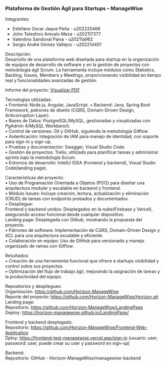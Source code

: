 <h3> Plataforma de Gestión Ágil para Startups – ManageWise </h3>  

Integrantes:  
- Estefano Oscar Jaque Peña - u202225466
- John Telesforo Arevalo Meza - u202117377
- Valentino Sandoval Paiva - u20211a962
- Sergio André Gómez Vallejos - u20221d401  


Descripción:  
Desarrollo de una plataforma web diseñada para startup en la organización de equipos de desarrollo de software y en la gestión de proyectos con metodología ágil Scrum. La herramienta incluye módulos como Statistics, Backlog, Issues, Members y Meetings, proporcionando visibilidad en tiempo real y funcionalidades avanzadas de gestión.

Informe del proyecto: <a href="assets/TF/TF.pdf" download="TF.pdf">Visualizar PDF</a>

Tecnologías utilizadas:  
• Frontend: Node.js, Angular, JavaScript. • Backend: Java, Spring Boot Framework, patrones de diseño (CQRS, Domain-Driven Design, Anticorruption Layer).  
• Bases de Datos: PostgreSQL/MySQL, gestionadas y visualizadas con PgAdmin 4/MySQL Workbench.  
• Control de versiones: Git y GitHub, siguiendo la metodología Gitflow.   
• Autenticación: Integración de IAM para manejo de identidad, con soporte para sign-in y sign-up.  
• Pruebas y documentación: Swagger, Visual Studio Code.  
• Gestión de proyectos: Trello, utilizado para planificar tareas y administrar sprints bajo la metodología Scrum.  
• Entornos de desarrollo: IntelliJ IDEA (frontend y backend), Visual Studio Code(landing page).  
  
Características del proyecto:  
•	Uso de Programación Orientada a Objetos (POO) para diseñar una arquitectura modular y escalable en backend y frontend.  
•	Módulo Issues: Incluye creación, lectura, actualización y eliminación (CRUD) de tareas con endpoints probados y documentados.  
•	Despliegue:  
    Frontend y backend unidos: Desplegados en la nube(Firebase y Vercel), asegurando acceso funcional desde cualquier dispositivo.  
    Landing page: Desplegada con Github, mostrando la propuesta del proyecto.  
•	Patrones de software: Implementación de CQRS, Domain-Driven Design y ACL para una arquitectura escalable y eficiente.  
•	Colaboración en equipo: Uso de GitHub para versionado y manejo organizado de ramas con Gitflow.  
  
Resultados:  
•	Creación de una herramienta funcional que ofrece a startups visibilidad y control sobre sus proyectos.  
•	Optimización del flujo de trabajo ágil, mejorando la asignación de tareas y la productividad del equipo.  
    
Repositorios y despliegues:  
Organización: https://github.com/Horizon-ManageWise   
Reporte del proyecto: https://github.com/Horizon-ManageWise/Horizon.git  
Landing page:   
    Repositorio: https://github.com/Horizon-ManageWise/LandingPage  
    Deploy: https://horizon-managewise.github.io/LandingPage/   

Frontend y backend desplegado:   
    Repositorio: https://github.com/Horizon-ManageWise/Frontend-Web-Application   
    Dploy: https://frontend-test-managewise.vercel.app/sign-in (usuario: user, password: user, puede crear su user y password en sign-up)  

Backend:  
    Repositorio: GitHub - Horizon-ManageWise/managewise-backend  


